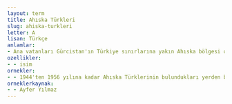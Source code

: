 ```yaml
---
layout: term
title: Ahıska Türkleri
slug: ahiska-turkleri
letter: A
lisan: Türkçe
anlamlar:
- Ana vatanları Gürcistan'ın Türkiye sınırlarına yakın Ahıska bölgesi olan, bugün Türkiye başta olmak üzere çeşitli ülkelerde yaşayan Türk halkı; Mesket Türkleri
ozellikler:
- - isim
ornekler:
- - 1944'ten 1956 yılına kadar Ahıska Türklerinin bulundukları yerden bir başka yere seyahat etmeleri yasaklanmış, insanların akrabalarını bulmaları engellenmiştir.
orneklerkaynak:
- - Ayfer Yılmaz
---
```

